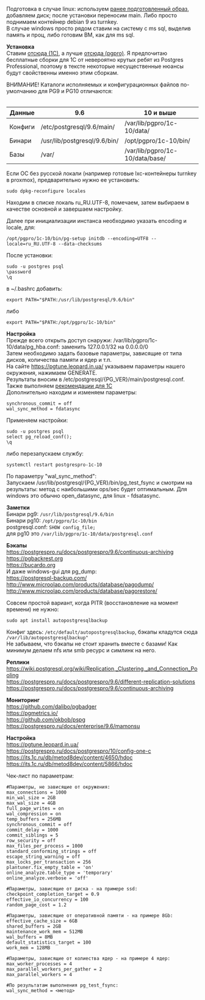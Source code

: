 Подготовка в случае linux: используем [ранее подготовленный образ](install-debian.md), добавляем диск; после установки переносим main. Либо просто поднимаем контейнер debian 9 из turnkey.  
В случае windows просто рядом ставим на систему с ms sql, выделив память и проц, либо готовим ВМ, как для ms sql.  

**Установка**  
Ставим [отсюда (1С)](https://releases.1c.ru/project/AddCompPostgre), а лучше [отсюда (pgpro)](http://1c.postgres.ru/). 
Я предпочитаю бесплатные сборки для 1C от невероятно крутых ребят из Postgres Professional, поэтому в тексте некоторые несущественные нюансы будут свойственны именно этим сборкам.  

ВНИМАНИЕ! Каталоги исполняемых и конфигурационных файлов по-умолчанию для PG9 и PG10 отличаются:  
###### 
| Данные | 9.6 | 10 и выше |
| --- | --- | --- |
| Конфиги | /etc/postgresql/9.6/main/  | /var/lib/pgpro/1c-10/data/ |
| Бинари | /usr/lib/postgresql/9.6/bin/  | /opt/pgpro/1c-10/bin/ |
| Базы | /var/ | /var/lib/pgpro/1c-10/data/base/ |

Если ОС без русской локали (например готовые lxc-контейнеры turnkey в proxmox), предварительно нужно ее установить:  
```
sudo dpkg-reconfigure locales
```
Находим в списке локаль ru_RU.UTF-8, помечаем, затем выбираем в качестве основной и завершаем настройку.  
  
Далее при инициализации инстанса необходимо указать encoding и locale, для:
```
/opt/pgpro/1c-10/bin/pg-setup initdb --encoding=UTF8 --locale=ru_RU.UTF-8 --data-checksums
```

После установки:  
```
sudo -u postgres psql
\password
\q
```

в ~/.bashrc добавить:
```
export PATH="$PATH:/usr/lib/postgresql/9.6/bin"
```
либо
```
export PATH="$PATH:/opt/pgpro/1c-10/bin"
```

**Настройка**  
Прежде всего открыть доступ снаружи: /var/lib/pgpro/1c-10/data/pg_hba.conf: заменить 127.0.0.1/32 на 0.0.0.0/0  
Затем необходимо задать базовые параметры, зависящие от типа дисков, количества памяти и ядер и т.п.  
На сайте https://pgtune.leopard.in.ua/ указываем параметры нашего окружения, нажимаем GENERATE.  
Результаты вносим в /etc/postgresql/{PG_VER}/main/postgresql.conf.  
Также выполняем [рекомендации для 1С](https://postgrespro.ru/docs/postgrespro/10/config-one-c)  
Дополнительно находим и изменяем параметры:  
```
synchronous_commit = off
wal_sync_method = fdatasync 
```
Применяем настройки:  
```
sudo -u postgres psql
select pg_reload_conf();
\q
```
либо перезапускаем службу:  
```
systemctl restart postgrespro-1c-10
```

По параметру "wal_sync_method":  
Запускаем /usr/lib/postgresql/{PG_VER}/bin/pg_test_fsync и смотрим на результаты: метод с наибольшими ops/sec будет оптимальным.
Для windows это обычно open_datasync, для linux - fdsatasync.  

**Заметки**  
Бинари pg9: `/usr/lib/postgresql/9.6/bin`  
Бинари pg10: `/opt/pgpro/1c-10/bin`  
postgresql.conf: `SHOW config_file;`  
для pg10 это `/var/lib/pgpro/1c-10/data/postgresql.conf`  

**Бэкапы**  
https://postgrespro.ru/docs/postgrespro/9.6/continuous-archiving  
https://pgbackrest.org  
https://bucardo.org  
И даже windows-gui для pg_dump:  
https://postgresql-backup.com/  
http://www.microolap.com/products/database/pagodump/  
http://www.microolap.com/products/database/pagorestore/  

Совсем простой вариант, когда PITR (восстановление на момент времени) не нужно:  
```
sudo apt install autopostgresqlbackup  
```
Конфиг здесь: `/etc/default/autopostgresqlbackup`, бэкапы кладутся сюда `/var/lib/autopostgresqlbackup"`  
Не забываем, что бэкапы не стоит хранить вместе с базами! Как минимум делаем nfs или smb ресурс и симлинк на него.  

**Реплики**  
https://wiki.postgresql.org/wiki/Replication,_Clustering,_and_Connection_Pooling  
https://postgrespro.ru/docs/postgrespro/9.6/different-replication-solutions  
https://postgrespro.ru/docs/postgrespro/9.6/continuous-archiving  

**Мониторинг**  
https://github.com/dalibo/pgbadger  
https://pgmetrics.io/  
https://github.com/okbob/pspg  
https://postgrespro.ru/docs/enterprise/9.6/mamonsu  

**Настройка**  
https://pgtune.leopard.in.ua/  
https://postgrespro.ru/docs/postgrespro/10/config-one-c  
https://its.1c.ru/db/metod8dev/content/4650/hdoc  
https://its.1c.ru/db/metod8dev/content/5866/hdoc  

Чек-лист по параметрам:  
```
#Параметры, не зависящие от окружения:
max_connections = 1000
min_wal_size = 2GB
max_wal_size = 4GB
full_page_writes = on
wal_compression = on
temp_buffers = 256MB
synchronous_commit = off
commit_delay = 1000
commit_siblings = 5
row_security = off
max_files_per_process = 1000
standard_conforming_strings = off
escape_string_warning = off
max_locks_per_transaction = 256
plantuner.fix_empty_table = 'on'
online_analyze.table_type = 'temporary'
online_analyze.verbose = 'off'

#Параметры, зависящие от диска - на примере ssd:
checkpoint_completion_target = 0.9
effective_io_concurrency = 100
random_page_cost = 1.2

#Параметры, зависящие от оперативной памяти - на примере 8Gb:
effective_cache_size = 6GB
shared_buffers = 2GB
maintenance_work_mem = 512MB
wal_buffers = 8MB
default_statistics_target = 100
work_mem = 128MB

#Параметры, зависящие от колиества ядер - на примере 4 ядер:
max_worker_processes = 4
max_parallel_workers_per_gather = 2
max_parallel_workers = 4

#По результатам выполнения pg_test_fsync:
wal_sync_method = <метод>
```
